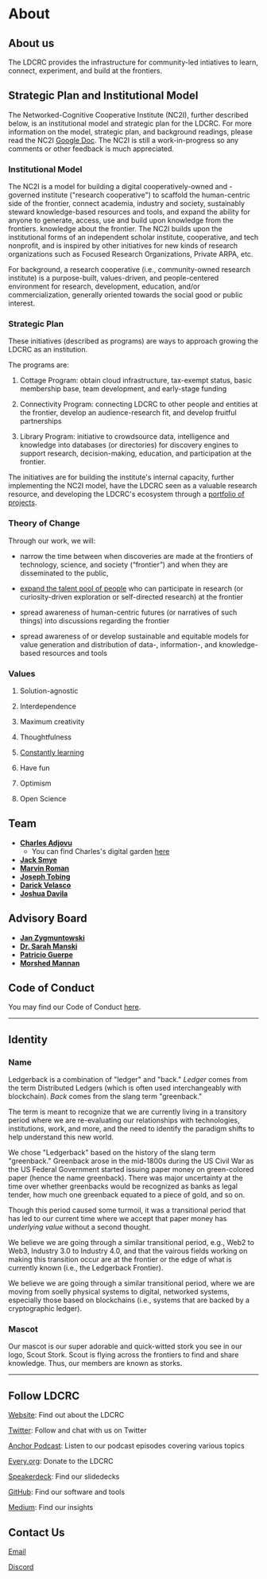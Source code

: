 # About
## About us


The LDCRC provides the infrastructure for community-led intiatives to learn, connect, experiment, and build at the frontiers.




## Strategic Plan and Institutional Model

The Networked-Cognitive Cooperative Institute (NC2I), further described below, is an institutional model and strategic plan for the LDCRC. For more information on the model, strategic plan, and background readings, please read the NC2I [Google Doc](https://docs.google.com/document/d/1sw7ymgunQRJ9OVvJo9NPRvvdA3ebUR8ZpHufkBo5RIo/edit?usp=sharing). The NC2I is still a work-in-progress so any comments or other feedback is much appreciated.

### Institutional Model


The NC2I is a model for building a digital cooperatively-owned and -governed institute ("research cooperative") to scaffold the human-centric side of the frontier, connect academia, industry and society, sustainably steward knowledge-based resources and tools, and expand the ability for anyone to generate, access, use and build upon knowledge from the frontiers. knowledge about the frontier. The NC2I builds upon the institutional forms of an independent scholar institute, cooperative, and tech nonprofit, and is inspired by other initiatives for new kinds of research organizations such as Focused Research Organizations, Private ARPA, etc.


For background, a research cooperative (i.e., community-owned research institute) is a purpose-built, values-driven, and people-centered environment for research, development, education, and/or commercialization, generally oriented towards the social good or public interest.





### Strategic Plan

These initiatives (described as programs) are ways to approach growing the LDCRC as an institution.

The programs are:

1.  Cottage Program: obtain cloud infrastructure, tax-exempt status, basic membership base, team development, and early-stage funding
    
2.  Connectivity Program: connecting LDCRC to other people and entities at the frontier, develop an audience-research fit, and develop fruitful partnerships
    
3.  Library Program: initiative to crowdsource data, intelligence and knowledge into databases (or directories) for discovery engines to support research, decision-making, education, and participation at the frontier.
    

The initiatives are for building the institute's internal capacity, further implementing the NC2I model, have the LDCRC seen as a valuable research resource, and developing the LDCRC's ecosystem through a [portfolio of projects](https://benjaminreinhardt.com/parpa-2-pager.pdf).




### Theory of Change

Through our work, we will:

-   narrow the time between when discoveries are made at the frontiers of technology, science, and society (“frontier”) and when they are disseminated to the public,
    
-   [expand the talent pool of people](https://progress.institute/broadening-the-knowledge-economy-through-independent-scholarship/) who can participate in research (or curiosity-driven exploration or self-directed research) at the frontier
    
-   spread awareness of human-centric futures (or narratives of such things) into discussions regarding the frontier
    

- spread awareness of or develop sustainable and equitable models for value generation and distribution of data-, information-, and knowledge-based resources and tools

### Values



1.  Solution-agnostic
    
2.  Interdependence
    
3.  Maximum creativity
    
4.  Thoughtfulness
    
5.  [Constantly learning](https://kanjun.me/writing/research-as-understanding) 
    
6.  Have fun
    
7.  Optimism

8. Open Science


## Team

- [**Charles Adjovu**](https://twitter.com/CAdjovu)
	- You can find Charles's digital garden [here](https://kylefox1.github.io/Quartz-Test/)
- [**Jack Smye**](https://twitter.com/JackSmye)
- [**Marvin Roman**]()
- [**Joseph Tobing**](https://www.linkedin.com/in/joseph-tobing/)
- [**Darick Velasco**](https://www.linkedin.com/in/darick-velasco-a0a49471/)
- [**Joshua Davila**]()

## Advisory Board

- [**Jan Zygmuntowski**](https://twitter.com/ZygmuntowskiJ)
- [**Dr. Sarah Manski**](https://loop.frontiersin.org/people/597738/overview)
- [**Patricio Guerpe**](https://www.linkedin.com/in/patriciogerpe/)
- [**Morshed Mannan**](https://twitter.com/MannanMorshed)

## Code of Conduct

You may find our Code of Conduct [here](https://docs.google.com/document/d/17UdnFOOtc0H1IOoD1Mr0xTvXzeIh51mw4jGScfbHtCk/edit?usp=sharing).

---

## Identity


### Name

Ledgerback is a combination of "ledger" and "back." *Ledger* comes from the term Distributed Ledgers (which is often used interchangeably with blockchain). *Back* comes from the slang term "greenback."  
  
The term is meant to recognize that we are currently living in a transitory period where we are re-evaluating our relationships with technologies, institutions, work, and more, and the need to identify the paradigm shifts to help understand this new world. 

We chose "Ledgerback" based on the history of the slang term "greenback." Greenback arose in the mid-1800s during the US Civil War as the US Federal Government started issuing paper money on green-colored paper (hence the name greenback). There was major uncertainty at the time over whether greenbacks would be recognized as banks as legal tender, how much one greenback equated to a piece of gold, and so on.  
  
Though this period caused some turmoil, it was a transitional period that has led to our current time where we accept that paper money has *underlying value*  without a second thought.  

We believe we are going through a similar transitional period, e.g., Web2 to Web3, Industry 3.0 to Industry 4.0, and that the vairous fields working on making this transition occur are at the frontier or the edge of what is currently known (i.e., the Ledgerback Frontier).
  
We believe we are going through a similar transitional period, where we are moving from soelly physical systems to digital, networked systems, especially those based on blockchains (i.e., systems that are backed by a cryptographic ledger).

### Mascot

Our mascot is our super adorable and quick-witted stork you see in our logo, Scout Stork. Scout is flying across the frontiers to find and share knowledge. Thus, our members are known as storks.


---
## Follow LDCRC

[Website](https://www.ledgerback.xyz/): Find out about the LDCRC

[Twitter](https://twitter.com/ledgerback): Follow and chat with us on Twitter

[Anchor Podcast](https://anchor.fm/philomath-ledgerback): Listen to our podcast episodes covering various topics

[Every.org](https://www.every.org/ledgerback-digital-commons-research-cooperative): Donate to the LDCRC

[Speakerdeck](https://speakerdeck.com/ledgerback): Find our slidedecks


[GitHub](https://github.com/Ledgerback): Find our software and tools

[Medium](https://medium.com/@ledgerback): Find our insights

## Contact Us

[Email](mailto:ledgerback@gmail.com)

[Discord](https://discord.gg/t8AEb5s)